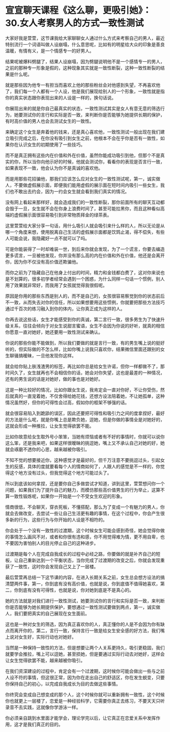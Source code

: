 # 宣宣聊天课程《这么聊，更吸引她》：30.女人考察男人的方式一致性测试

大家好我是萱萱，这节课我给大家聊聊女人通过什么方式来考察自己的男人，最近特别流行一个词语叫做人设崩塌，什么意思呢，比如有的明星给大众的印象是善良温暖，有情有义，是一个情感专一的好男人。

结果呢被爆料劈腿了，结果人设崩塌，因为劈腿说明他不是一个感情专一的男人，之前的那种专一形象是假的，这种现象其实就是一致性断裂，这种一致性断裂的结果是什么呢。

就是那些因为他专一有担当而喜欢上他的那些粉丝会对他感到失望，不再喜欢他了，我们每一个人都有一个人设，他是我们展现给别人的一个形象，一致性就是指你的真实状态跟你表现出来的人设是一样的，换句话说。

你展现出来的就是你自己最真实的状态，一致性测试其实是女人有意无意的筛选行为，她要测试你的言行和实际是否一致，来判断你是否能够为她提供长期的保护，有时高价值的男人也会去测试女生的一致性。

来确定这个女生是奔着他的钱来，还是真心喜欢他，一致性测试一般出现在我们建立吸引完成之后，在你没有吸引到女生之前，他根本不会在乎你是否有一致性，如果你在认识女生的初期使用了一些技巧。

而不是真正拥有这些内在价值和外在价值，虽然你能成功吸引到他，但那个不是真实的你，所以当你向他示好的时候，他就会测试你，看看你的表现是否言行一致，如果表现不一致，他会认为你不是真诚的喜欢他。

而是用那些花招骗他，那我们应该怎么应对女生的一致性测试呢，第一，诚实做人，不要做虚假展示面，即便我们能用虚假的展示面在短时间内吸引一些女生，我们也不敢出去约会，因为一约会女生就会看到我们真实的情况。

没有网上看起来那样好，就会造成我们的一致性断裂，那你前面所有的聊天互动都会毁于一旦，女生就不会在你身上浪费时间了，甚至可能拉黑你，而且这种看似高端的虚假展示面很容易吸引到非常物质拜金的绿茶表。

这里萱萱给大家分享一句话，用什么吸引人就会吸引来什么样的人，所以无论是从哪一个角度来想，使用脱离自己生活的虚假展示面都是饮鸩止渴，得不偿失，有些人可能会说，我隐藏好一点不就可以了吗。

可是你能装得了一时却难装一世，到后来你就会发现，为了一个谎言，你要去编造更多谎言，一旦被他发现，你并没有那么高的内在价值和外在价值，他还是会离开你，因为你不仅没有高价值还欺骗他。

而你之前为了隐藏自己在他身上付出的时间，精力和金钱都白费了，这对你来说也是不划算的，很多初学者经常会遇到一个困惑，为什么同样一句话一个惯例，别人用了效果就非常好，而我用了女孩就觉得我很假呢。

原因是你用的那些东西是别人的，而不是自己的，女孩很容易察觉到你的状态前后不一致，从而失去对你的信任，所以如果想要用这些惯例，你就要把那些方法技巧通过千百次的练习融入到你的体内，让你真正成为这样的人。

你再去说这些话，女生才能感受到你的真诚，第二言行一致，很多男生为了快速升级关系，往往会倾向于对女生说甜言蜜语，女生不会因为你说的好听，就真的相信你愿意一直对她好，她还要用一致性测试来确认。

你说的那些你能不能做到，所以我们要做的就是言行一致，有的男生嘴上说的挺好听的，但实际做的不怎么样，比如你嘴上说我只喜欢你，结果微信里面还跟别的女生聊骚搞暧昧，一旦他发现你这样。

就会给你贴上肤浅渣男的标签，再比如你总是给女生许诺，但你一样都做不了，那时间久了，女生就再也不会相信你的话，她会对你失望，这也是最差的一种情况，还有的男生说的话是对她好，做的事也是对她好。

这是一种比较好的情况，比如你跟女生说，我肯定会一直对你好，不让你受伤，然后就真的一直宠着她，不仅舍得给她花钱，还想方设法陪着她，不让她孤单，这种情况虽然好，但你的可得性会过高，假如你的框架不够强的话。

就会很容易陷入到跪舔的误区，因此还要把可得性和吸引力之间的度拿捏好，最好的方法是什么呢，就是你嘴上总是欺负她，逗她，但是你做的事情全是对她好的，这就会形成一种推拉，让女生觉得欲罢不能。

比如你故意给女生取外号小笨笨，当她有烦恼或者有不好的事情时，你就可以说你这么笨，还是我来吧，如果这样很暧昧的挑逗她，嘴上又不承认自己对她的好，她就会琢磨不透你的心思，越来越被你吸引。

不知不觉的想要接近你，这种感觉才是最好的，但千万注意不要挑逗过头，引起女生的反感，具体的度就要看每个人的情商如何了，人跟人的感觉是不一样的，你觉得这个地方没有过头，但我觉得这个地方可能过头了。

所以到底该如何拿捏，还是要你自己多做尝试才知道，讲到这里，萱萱想问你一个问题，如果我们为了提升自己的魅力，而模仿那些高价值男生的行为举止，这算不算一致性锻炼呢，如果你一开始是一个不受女生欢迎的形象。

情商很低，不会聊天，穿衣死板，不懂搭配，那么为了变成一个有魅力的男人，你就会去做改变，去尝试一些让自己生活更有趣的事情，在这个过程中，你会产生很多新的行为，这些行为与你开始的人设是不相符的。

你会处于一个没有一致性的过渡期，这个时候女生可能会感到奇怪，她会觉得你做的事情怎么画风不对，或者和你很有违和感，你不用觉得难为情，更不用自卑，也不要因为害怕别人的目光停止自己的这种进步。

过渡期是每个人在完成自我成长的过程中必经之路，你要做的就是补齐自己的短板，让自己重新达到一个平衡状态，当你完成了过渡期的改变之后，你就会发现重获了一致性，这时你会发现自己又上了一层楼。

最后萱萱再总结一下这节课的内容，在进入长期关系之前，女生总会想方设法的搞清楚两件事，第一，你到底有没有高价值，也就是说，你到底值不值得她喜欢，第二，你到底有没有可得性，也就是说，你对她到底是不是真心的。

她的方法就是对我们进行一致性测试，她要测试你的言行和实际是否一致，来判断你是否能够为她长期提供保护，要想通过一致性测试要做到两点，第一，诚实做人，我们要把真实的自己展现在女生面前。

这也是一种对女生的筛选，因为真正喜欢你的人，真正懂你的人是不会因为你有缺点而离开你的，第二，言行一致，保持言行一致是给女生安全感的好方法，我们嘴上说对女生好，实际行动也对她好。

当然是一种保持一致性的方法，但是想要让两个人关系更持久，吸引更稳固，我们就要学会推拉，嘴上可以逗她，甚至损她，但是要通过实际行动去对她好，这样会让女生觉得欲罢不能，越来越被你吸引。

在我们资深建设的过程中，肯定会有一个过渡期，这时候你可能会做出一些与之前人设不符的事情，但这很正常，因为你在走出自己的舒适区，你在发生蜕变，只要你保持自己的初心，以完成自我成长为目的去做这些事情。

你终究会变成自己想变成的那个人，这个时候你就可以重新拥有一致性，这个时候你也就更上一层楼了，恋爱是一种经验科学，它需要你真正去练习，不要天天只听录音不去实践，这就像你学游泳一样。

你必须亲自跳到水里面才能学会，理论学完以后，让它真正在恋爱关系中发挥作用，这才是我们真正的目的。